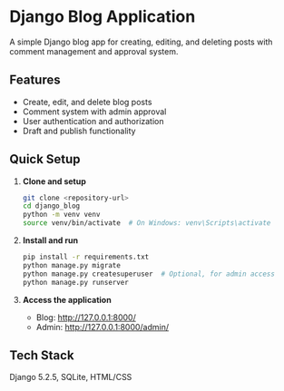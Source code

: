 # Django Blog Application

A simple Django blog app for creating, editing, and deleting posts with comment management and approval system.

## Features

- Create, edit, and delete blog posts
- Comment system with admin approval
- User authentication and authorization
- Draft and publish functionality

## Quick Setup

1. **Clone and setup**
   ```bash
   git clone <repository-url>
   cd django_blog
   python -m venv venv
   source venv/bin/activate  # On Windows: venv\Scripts\activate
   ```

2. **Install and run**
   ```bash
   pip install -r requirements.txt
   python manage.py migrate
   python manage.py createsuperuser  # Optional, for admin access
   python manage.py runserver
   ```

3. **Access the application**
   - Blog: http://127.0.0.1:8000/
   - Admin: http://127.0.0.1:8000/admin/

## Tech Stack

Django 5.2.5, SQLite, HTML/CSS
